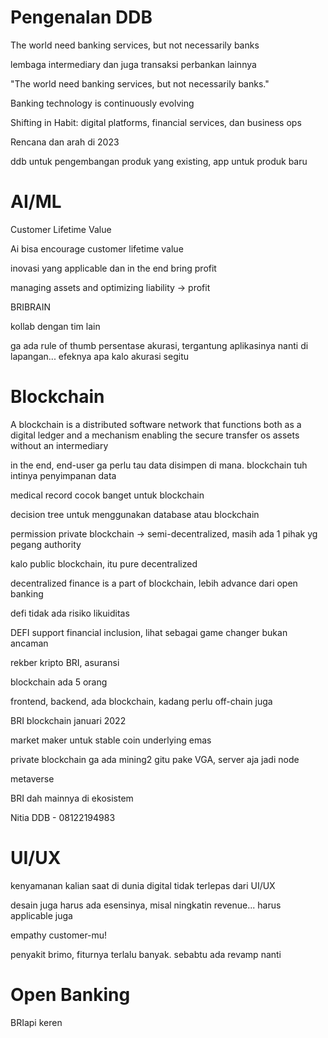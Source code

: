 # Pengenalan DDB

The world need banking services, but not necessarily banks

lembaga intermediary dan juga transaksi perbankan lainnya

"The world need banking services, but not necessarily banks."

Banking technology is continuously evolving

Shifting in Habit: digital platforms, financial services, dan business ops

Rencana dan arah di 2023

ddb untuk pengembangan produk yang existing, app untuk produk baru

# AI/ML

Customer Lifetime Value

Ai bisa encourage customer lifetime value

inovasi yang applicable dan in the end bring profit

managing assets and optimizing liability -> profit

BRIBRAIN

kollab dengan tim lain 

ga ada rule of thumb persentase akurasi, tergantung aplikasinya nanti di lapangan... efeknya apa kalo akurasi segitu

# Blockchain

A blockchain is a distributed software network that functions both as a digital ledger and a mechanism enabling the secure transfer os assets without an intermediary

in the end, end-user ga perlu tau data disimpen di mana. blockchain tuh intinya penyimpanan data

medical record cocok banget untuk blockchain

decision tree untuk menggunakan database atau blockchain

permission private blockchain -> semi-decentralized, masih ada 1 pihak yg pegang authority

kalo public blockchain, itu pure decentralized

decentralized finance is a part of blockchain, lebih advance dari open banking

defi tidak ada risiko likuiditas

DEFI support financial inclusion, lihat sebagai game changer bukan ancaman

rekber kripto BRI, asuransi

blockchain ada 5 orang

frontend, backend, ada blockchain, kadang perlu off-chain juga

BRI blockchain januari 2022

market maker untuk stable coin underlying emas

private blockchain ga ada mining2 gitu pake VGA, server aja jadi node

metaverse

BRI dah mainnya di ekosistem

Nitia DDB - 08122194983

# UI/UX

kenyamanan kalian saat di dunia digital tidak terlepas dari UI/UX

desain juga harus ada esensinya, misal ningkatin revenue... harus applicable juga

empathy customer-mu!

penyakit brimo, fiturnya terlalu banyak. sebabtu ada revamp nanti

# Open Banking

BRIapi keren
